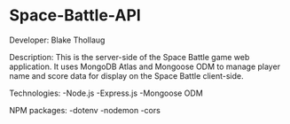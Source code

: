 # Space-Battle-API
Developer: Blake Thollaug

Description: This is the server-side of the Space Battle game web application. It uses MongoDB Atlas and Mongoose ODM to manage player name and score data for display on the Space Battle client-side.

Technologies:
-Node.js
-Express.js
-Mongoose ODM

NPM packages:
-dotenv
-nodemon
-cors